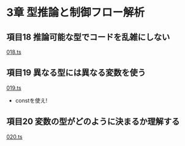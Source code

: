# 3章 型推論と制御フロー解析

## 項目18 推論可能な型でコードを乱雑にしない

[018.ts](https://github.com/chaploud/EffectiveTypeScript/blob/main/kudo/chapter03/src/018.ts)

## 項目19 異なる型には異なる変数を使う

[019.ts](https://github.com/chaploud/EffectiveTypeScript/blob/main/kudo/chapter03/src/019.ts)

- constを使え!

## 項目20 変数の型がどのように決まるか理解する

[020.ts](https://github.com/chaploud/EffectiveTypeScript/blob/main/kudo/chapter03/src/020.ts)
